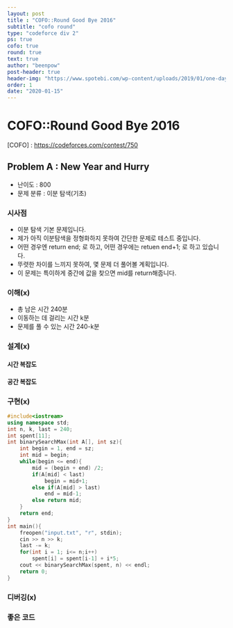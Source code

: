 ```yaml
---
layout: post
title : "COFO::Round Good Bye 2016"
subtitle: "cofo round"
type: "codeforce div 2"
ps: true
cofo: true
round: true
text: true
author: "beenpow"
post-header: true
header-img: "https://www.spotebi.com/wp-content/uploads/2019/01/one-day-day-one-workout-motivation-spotebi.jpg"
order: 1
date: "2020-01-15"
---
```

# COFO::Round Good Bye 2016
[COFO] : <https://codeforces.com/contest/750>

## Problem A : New Year and Hurry

- 난이도 : 800
- 문제 분류 : 이분 탐색(기초)

### 시사점

- 이분 탐색 기본 문제입니다.
- 제가 아직 이분탐색을 정형화하지 못하여 간단한 문제로 테스트 중입니다.
- 어떤 경우엔 return end; 로 하고, 어떤 경우에는 retuen end+1; 로 하고 있습니다. 
- 뚜렷한 차이를 느끼지 못하여, 몇 문제 더 풀어볼 계획입니다.
- 이 문제는 특이하게 중간에 값을 찾으면 mid를 return해줍니다.


### 이해(x)

- 총 남은 시간 240분
- 이동하는 데 걸리는 시간 k분
- 문제를 풀 수 있는 시간 240-k분

### 설계(x)

#### 시간 복잡도

#### 공간 복잡도

### 구현(x)

```cpp
#include<iostream>
using namespace std;
int n, k, last = 240;
int spent[11];
int binarySearchMax(int A[], int sz){
    int begin = 1, end = sz;
    int mid = begin;
    while(begin <= end){
        mid = (begin + end) /2;
        if(A[mid] < last)
            begin = mid+1;
        else if(A[mid] > last)
            end = mid-1;
        else return mid;
    }
    return end;
}
int main(){
    freopen("input.txt", "r", stdin);
    cin >> n >> k;
    last -= k;
    for(int i = 1; i<= n;i++)
        spent[i] = spent[i-1] + i*5;
    cout << binarySearchMax(spent, n) << endl;
    return 0;
}
```

### 디버깅(x)

### 좋은 코드


